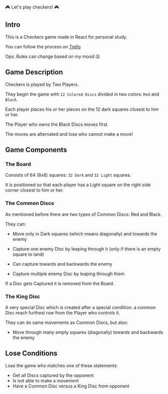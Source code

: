 :video_game: Let's play checkers! :video_game:

## Intro

This is a Checkers game made in React for personal study.

You can follow the process on
[Trello](https://trello.com/b/mjk3IU7g/checkers-board)

Ops: Rules can change based on my mood :stuck_out_tongue_winking_eye:

## Game Description

Checkers is played by Two Players.

They begin the game with `12 Colored Discs` divided in two colors: `Red` and
`Black`.

Each player places his or her pieces on the 12 dark squares closest to him or
her.

The Player who owns the Black Discs moves first.

The moves are alternated and lose who cannot make a move!

## Game Components

### The Board

Consists of 64 (8x8) squares: `32 Dark` and `32 Light` squares.

It is positioned so that each player has a Light square on the right side corner
closest to him or her.

### The Common Discs

As mentioned before there are two types of Common Discs: Red and Black.

They can:

- Move only in Dark squares (which means diagonally) and towards the enemy

- Capture one enemy Disc by leaping through it (only if there is an empty square
  to land)

- Can capture towards and backwards the enemy

- Capture multiple enemy Disc by leaping through them

If a Disc gets Captured it is removed from the Board.

### The King Disc

A very special Disc which is created after a special condition: a common Disc
reach furthest row from the Player who controls it.

They can do same movements as Common Discs, but also:

- Move through many empty squares (diagonally) towards and backwards the enemy

## Lose Conditions

Lose the game who matches one of these statements:

- Get all Discs captured by the opponent
- Is not able to make a movement
- Have a Common Disc versus a King Disc from opponent
